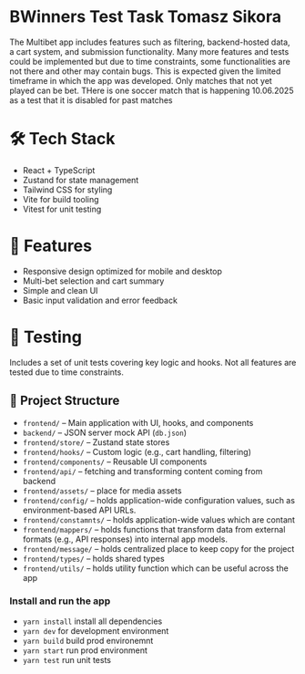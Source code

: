 # BWinners Test Task Tomasz Sikora

The Multibet app includes features such as filtering, backend-hosted data, a cart system, and submission functionality. Many more features and tests could be implemented but due to time constraints, some functionalities are not there and other may contain bugs. This is expected given the limited timeframe in which the app was developed.
Only matches that not yet played can be bet. THere is one soccer match that is happening 10.06.2025 as a test that it is disabled for past matches

# 🛠️ Tech Stack

- React + TypeScript
- Zustand for state management
- Tailwind CSS for styling
- Vite for build tooling
- Vitest for unit testing

# 📱 Features

- Responsive design optimized for mobile and desktop
- Multi-bet selection and cart summary
- Simple and clean UI
- Basic input validation and error feedback

# 🧪 Testing

Includes a set of unit tests covering key logic and hooks. Not all features are tested due to time constraints.


## 🧩 Project Structure

- `frontend/` – Main application with UI, hooks, and components
- `backend/` – JSON server mock API (`db.json`)
- `frontend/store/` – Zustand state stores
- `frontend/hooks/` – Custom logic (e.g., cart handling, filtering)
- `frontend/components/` – Reusable UI components
- `frontend/api/` – fetching and transforming content coming from backend
- `frontend/assets/` – place for media assets
- `frontend/config/` – holds application-wide configuration values, such as environment-based API URLs.
- `frontend/constamnts/` – holds application-wide values which are contant
- `frontend/mappers/` – holds functions that transform data from external formats (e.g., API responses) into internal app models.
- `frontend/message/` – holds centralized place to keep copy for the project
- `frontend/types/` – holds shared types
- `frontend/utils/` – holds utility function which can be useful across the app

### Install and run the app

- `yarn install` install all dependencies
- `yarn dev` for development environment
- `yarn build` build prod environemnt
- `yarn start` run prod environment
- `yarn test` run unit tests
